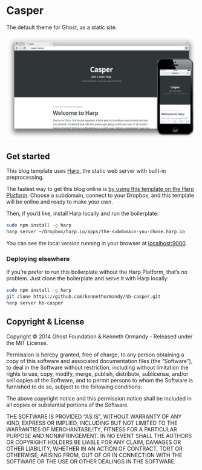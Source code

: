 # Casper

The default theme for Ghost, as a static site.

![Casper, Ghost’s default blogging theme, as a static site with Harp](preview.png)

## Get started

This blog template uses [Harp](http://harpjs.com), the static web server with built-in preprocessing.

The fastest way to get this blog online is [by using this template on the Harp Platform](https://harp.io/apps/new?boilerplate=kennethormandy/hb-casper). Choose a subdomain, connect to your Dropbox, and this template will be online and ready to make your own.

Then, if you’d like, install Harp locally and run the boilerplate:

```sh
sudo npm install -g harp
harp server ~/Dropbox/harp.io/apps/the-subdomain-you-chose.harp.io
```

You can see the local version running in your browser at [localhost:9000](http://localhost:9000).

### Deploying elsewhere

If you’re prefer to run this boilerplate without the Harp Platform, that’s no problem. Just clone the boilerplate and serve it with Harp locally:

```bash
sudo npm install -g harp
git clone https://github.com/kennethormandy/hb-casper.git
harp server hb-casper
```

## Copyright & License

Copyright &copy; 2014 Ghost Foundation & Kenneth Ormandy - Released under the MIT License.

Permission is hereby granted, free of charge, to any person obtaining a copy of this software and associated documentation files (the “Software”), to deal in the Software without restriction, including without limitation the rights to use, copy, modify, merge, publish, distribute, sublicense, and/or sell copies of the Software, and to permit persons to whom the Software is furnished to do so, subject to the following conditions:

The above copyright notice and this permission notice shall be included in all copies or substantial portions of the Software.

THE SOFTWARE IS PROVIDED “AS IS”, WITHOUT WARRANTY OF ANY KIND, EXPRESS OR IMPLIED, INCLUDING BUT NOT LIMITED TO THE WARRANTIES OF MERCHANTABILITY, FITNESS FOR A PARTICULAR PURPOSE AND NONINFRINGEMENT. IN NO EVENT SHALL THE AUTHORS OR COPYRIGHT HOLDERS BE LIABLE FOR ANY CLAIM, DAMAGES OR OTHER LIABILITY, WHETHER IN AN ACTION OF CONTRACT, TORT OR OTHERWISE, ARISING FROM, OUT OF OR IN CONNECTION WITH THE SOFTWARE OR THE USE OR OTHER DEALINGS IN THE SOFTWARE.
